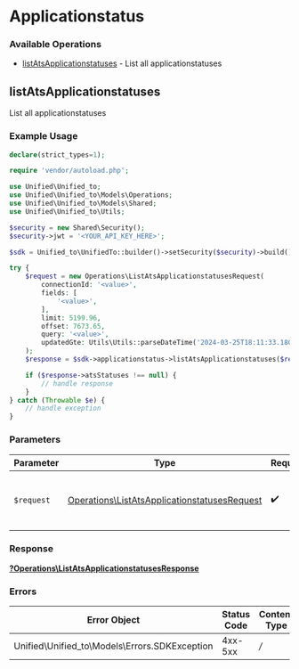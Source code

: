 # Applicationstatus


### Available Operations

* [listAtsApplicationstatuses](#listatsapplicationstatuses) - List all applicationstatuses

## listAtsApplicationstatuses

List all applicationstatuses

### Example Usage

```php
declare(strict_types=1);

require 'vendor/autoload.php';

use Unified\Unified_to;
use Unified\Unified_to\Models\Operations;
use Unified\Unified_to\Models\Shared;
use Unified\Unified_to\Utils;

$security = new Shared\Security();
$security->jwt = '<YOUR_API_KEY_HERE>';

$sdk = Unified_to\UnifiedTo::builder()->setSecurity($security)->build();

try {
    $request = new Operations\ListAtsApplicationstatusesRequest(
        connectionId: '<value>',
        fields: [
            '<value>',
        ],
        limit: 5199.96,
        offset: 7673.65,
        query: '<value>',
        updatedGte: Utils\Utils::parseDateTime('2024-03-25T18:11:33.180Z'),
    );
    $response = $sdk->applicationstatus->listAtsApplicationstatuses($request);

    if ($response->atsStatuses !== null) {
        // handle response
    }
} catch (Throwable $e) {
    // handle exception
}
```

### Parameters

| Parameter                                                                                                    | Type                                                                                                         | Required                                                                                                     | Description                                                                                                  |
| ------------------------------------------------------------------------------------------------------------ | ------------------------------------------------------------------------------------------------------------ | ------------------------------------------------------------------------------------------------------------ | ------------------------------------------------------------------------------------------------------------ |
| `$request`                                                                                                   | [Operations\ListAtsApplicationstatusesRequest](../../Models/Operations/ListAtsApplicationstatusesRequest.md) | :heavy_check_mark:                                                                                           | The request object to use for the request.                                                                   |


### Response

**[?Operations\ListAtsApplicationstatusesResponse](../../Models/Operations/ListAtsApplicationstatusesResponse.md)**
### Errors

| Error Object                                  | Status Code                                   | Content Type                                  |
| --------------------------------------------- | --------------------------------------------- | --------------------------------------------- |
| Unified\Unified_to\Models\Errors.SDKException | 4xx-5xx                                       | */*                                           |
